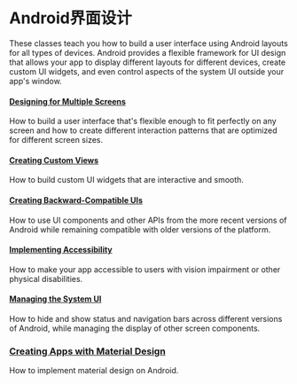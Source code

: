 # Android界面设计

These classes teach you how to build a user interface using Android layouts for all types of devices. Android provides a flexible framework for UI design that allows your app to display different layouts for different devices, create custom UI widgets, and even control aspects of the system UI outside your app's window.

#### [Designing for Multiple Screens](ui/multiscreen/index.html)

How to build a user interface that's flexible enough to fit perfectly on any screen and how to create different interaction patterns that are optimized for different screen sizes.

#### [Creating Custom Views](ui/custom-view/index.html)

How to build custom UI widgets that are interactive and smooth.

#### [Creating Backward-Compatible UIs](ui/backward-compatible-ui/index.html)

How to use UI components and other APIs from the more recent versions of Android while remaining compatible with older versions of the platform.

#### [Implementing Accessibility](ui/accessibility/index.html)

How to make your app accessible to users with vision impairment or other physical disabilities.

#### [Managing the System UI](ui/system-ui/index.html)

How to hide and show status and navigation bars across different versions of Android, while managing the display of other screen components.

### [Creating Apps with Material Design](../material/index.html)

How to implement material design on Android.
